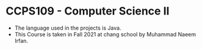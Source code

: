 # CCPS109 - Computer Science II
* The language used in the projects is Java.
* This Course is taken in Fall 2021 at chang school by Muhammad Naeem Irfan.
